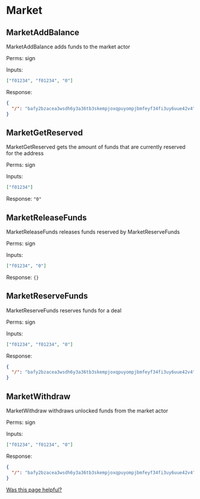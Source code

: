 # Market

## MarketAddBalance

MarketAddBalance adds funds to the market actor

Perms: sign

Inputs:

```json
["f01234", "f01234", "0"]
```

Response:

```json
{
  "/": "bafy2bzacea3wsdh6y3a36tb3skempjoxqpuyompjbmfeyf34fi3uy6uue42v4"
}
```

## MarketGetReserved

MarketGetReserved gets the amount of funds that are currently reserved for the address

Perms: sign

Inputs:

```json
["f01234"]
```

Response: `"0"`

## MarketReleaseFunds

MarketReleaseFunds releases funds reserved by MarketReserveFunds

Perms: sign

Inputs:

```json
["f01234", "0"]
```

Response: `{}`

## MarketReserveFunds

MarketReserveFunds reserves funds for a deal

Perms: sign

Inputs:

```json
["f01234", "f01234", "0"]
```

Response:

```json
{
  "/": "bafy2bzacea3wsdh6y3a36tb3skempjoxqpuyompjbmfeyf34fi3uy6uue42v4"
}
```

## MarketWithdraw

MarketWithdraw withdraws unlocked funds from the market actor

Perms: sign

Inputs:

```json
["f01234", "f01234", "0"]
```

Response:

```json
{
  "/": "bafy2bzacea3wsdh6y3a36tb3skempjoxqpuyompjbmfeyf34fi3uy6uue42v4"
}
```



[Was this page helpful?](https://airtable.com/apppq4inOe4gmSSlk/pagoZHC2i1iqgphgl/form?prefill\_Page+URL=https://docs.filecoin.io/reference/json-rpc/market)
